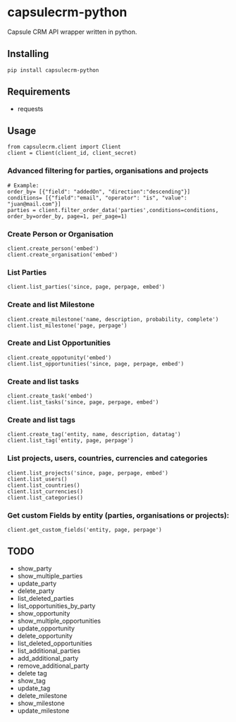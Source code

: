 # capsulecrm-python
Capsule CRM API wrapper written in python.

## Installing
```
pip install capsulecrm-python
```

## Requirements
- requests

## Usage
```
from capsulecrm.client import Client
client = Client(client_id, client_secret)
```

### Advanced filtering for parties, organisations and projects
```
# Example:
order_by= [{"field": "addedOn", "direction":"descending"}]
conditions= [{"field":"email", "operator": "is", "value": "juan@mail.com"}]
parties = client.filter_order_data('parties',conditions=conditions, order_by=order_by, page=1, per_page=1)
```

### Create Person or Organisation
```
client.create_person('embed')
client.create_organisation('embed')
```

### List Parties
```
client.list_parties('since, page, perpage, embed')
```

### Create and list Milestone
```
client.create_milestone('name, description, probability, complete')
client.list_milestone('page, perpage')
```

### Create and List Opportunities
```
client.create_oppotunity('embed')
client.list_opportunities('since, page, perpage, embed')
```

### Create and list tasks
```
client.create_task('embed')
client.list_tasks('since, page, perpage, embed')
```

### Create and list tags
```
client.create_tag('entity, name, description, datatag')
client.list_tag('entity, page, perpage')
```

### List projects, users, countries, currencies and categories
```
client.list_projects('since, page, perpage, embed')
client.list_users()
client.list_countries()
client.list_currencies()
client.list_categories()
```

### Get custom Fields by entity (parties, organisations or projects):
```
client.get_custom_fields('entity, page, perpage')
```
## TODO
- show_party
- show_multiple_parties
- update_party
- delete_party
- list_deleted_parties
- list_opportunities_by_party
- show_opportunity
- show_multiple_opportunities
- update_opportunity
- delete_opportunity
- list_deleted_opportunities
- list_additional_parties
- add_additional_party
- remove_additional_party
- delete tag
- show_tag
- update_tag
- delete_milestone
- show_milestone
- update_milestone
